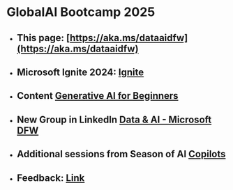 # GlobalAI Bootcamp 2025

- ## This page: [https://aka.ms/dataaidfw](https://aka.ms/dataaidfw)

- ## Microsoft Ignite 2024: [Ignite](https://ignite.microsoft.com/)
 
- ## Content [Generative AI for Beginners](https://aka.ms/genai-beginners)

- ## New Group in LinkedIn [Data & AI - Microsoft DFW](https://www.linkedin.com/groups/14518026/)
  
- ## Additional sessions from Season of AI [Copilots](https://github.com/microsoft/community-content/tree/main/SeasonOfAI-S2-Copilots)

- ## Feedback: [Link](https://forms.office.com/r/5xWV6H1D5J)
